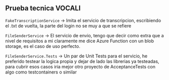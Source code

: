 ## Prueba tecnica VOCALI

`FakeTranscriptionService` -> Imita el servicio de transcripcion, escribiendo el .txt de vuelta, la parte del login no se muy a que se refiere

`FileSenderService` -> El servicio de envio, tengo que decir como extra que a nivel de requisitos a mi claramente me dice Azure Function con un blob storage, es el caso de uso perfecto.

`FileSenderService.Tests` -> Un par de Unit Tests para el servicio, he preferido testear la logica propia y dejar de lado las librerias ya testeadas, para cubrir esos casos iria mejor otro proyecto de AcceptanceTests con algo como testcontainers o similar